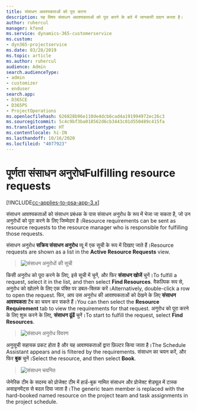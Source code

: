 ```yaml
---
title: संसाधन आवश्यकताओं को पूरा करना
description: यह विषय संसाधन आवश्यकताओं को पूरा करने के बारे में जानकारी प्रदान करता है।
author: ruhercul
manager: kfend
ms.service: dynamics-365-customerservice
ms.custom:
- dyn365-projectservice
ms.date: 03/28/2019
ms.topic: article
ms.author: ruhercul
audience: Admin
search.audienceType:
- admin
- customizer
- enduser
search.app:
- D365CE
- D365PS
- ProjectOperations
ms.openlocfilehash: 626828b96e110de4dcb6cad4a191994972ec26c3
ms.sourcegitcommit: 5c4c9bf3ba018562d6cb3443c01d550489c415fa
ms.translationtype: HT
ms.contentlocale: hi-IN
ms.lasthandoff: 10/16/2020
ms.locfileid: "4077923"
---
```

# <a name="fulfilling-resource-requests"></a><span data-ttu-id="0892f-103">पूर्णता संसाधन अनुरोध</span><span class="sxs-lookup"><span data-stu-id="0892f-103">Fulfilling resource requests</span></span>

[!INCLUDE[cc-applies-to-psa-app-3.x](../includes/cc-applies-to-psa-app-3x.md)]

<span data-ttu-id="0892f-104">संसाधन आवश्यकताओं को संसाधन प्रबंधक के पास संसाधन अनुरोध के रूप में भेजा जा सकता है, जो उन अनुरोधों को पूरा करने के लिए जिम्मेदार है।</span><span class="sxs-lookup"><span data-stu-id="0892f-104">Resource requirements can be sent as resource requests to the resource manager who is responsible for fulfilling those requests.</span></span>

<span data-ttu-id="0892f-105">संसाधन अनुरोध **सक्रिय संसाधन अनुरोध** व्यू में एक सूची के रूप में दिखाए जाते हैं।</span><span class="sxs-lookup"><span data-stu-id="0892f-105">Resource requests are shown as a list in the **Active Resource Requests** view.</span></span>

> ![संसाधन अनुरोधों की सूची](media/Resource-Management-image59.png)

<span data-ttu-id="0892f-107">किसी अनुरोध को पूरा करने के लिए, इसे सूची में चुनें, और फिर **संसाधन खोजें** चुनें।</span><span class="sxs-lookup"><span data-stu-id="0892f-107">To fulfill a request, select it in the list, and then select **Find Resources**.</span></span> <span data-ttu-id="0892f-108">वैकल्पिक रूप से, अनुरोध को खोलने के लिए एक पंक्ति पर डबल-क्लिक करें।</span><span class="sxs-lookup"><span data-stu-id="0892f-108">Alternatively, double-click a row to open the request.</span></span> <span data-ttu-id="0892f-109">फिर, आप उस अनुरोध की आवश्यकताओं को देखने के लिए **संसाधन आवश्यकता** टैब का चयन कर सकते हैं।</span><span class="sxs-lookup"><span data-stu-id="0892f-109">You can then select the **Resource Requirement** tab to view the requirements for that request.</span></span> <span data-ttu-id="0892f-110">अनुरोध को पूरा करने के लिए शुरू करने के लिए, **संसाधन ढूंढें** चुनें।</span><span class="sxs-lookup"><span data-stu-id="0892f-110">To start to fulfill the request, select **Find Resources**.</span></span>

> ![संसाधन अनुरोध विवरण](media/Resource-Management-image60.png)

<span data-ttu-id="0892f-112">अनुसूची सहायक प्रकट होता है और यह आवश्यकताओं द्वारा फ़िल्टर किया जाता है।</span><span class="sxs-lookup"><span data-stu-id="0892f-112">The Schedule Assistant appears and is filtered by the requirements.</span></span> <span data-ttu-id="0892f-113">संसाधन का चयन करें, और फिर **बुक** चुनें।</span><span class="sxs-lookup"><span data-stu-id="0892f-113">Select the resource, and then select **Book**.</span></span>

> ![संसाधन चयनित](media/Resource-Management-image61.png)

<span data-ttu-id="0892f-115">जेनेरिक टीम के सदस्य को प्रोजेक्ट टीम में हार्ड-बुक नामित संसाधन और प्रोजेक्ट शेड्यूल में टास्क असाइनमेंट्स से बदल दिया जाता है।</span><span class="sxs-lookup"><span data-stu-id="0892f-115">The generic team member is replaced with the hard-booked named resource on the project team and task assignments in the project schedule.</span></span>
